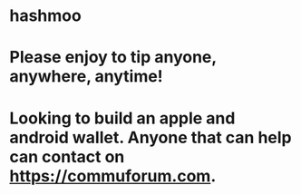 # hashmoo
# Please enjoy to tip anyone, anywhere, anytime!
# Looking to build an apple and android wallet. Anyone that can help can contact on https://commuforum.com.
